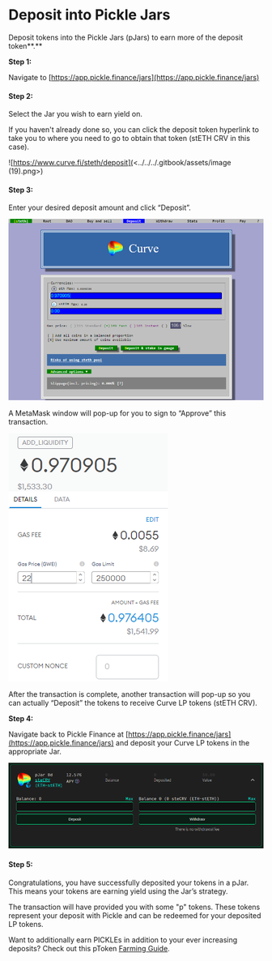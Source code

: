 # Deposit into Pickle Jars

Deposit tokens into the Pickle Jars (pJars) to earn more of the deposit token**.**

**Step 1:**

Navigate to [https://app.pickle.finance/jars](https://app.pickle.finance/jars)

#### Step 2:

Select the Jar you wish to earn yield on.

If you haven't already done so, you can click the deposit token hyperlink to take you to where you need to go to obtain that token (stETH CRV in this case).

![https://www.curve.fi/steth/deposit](<../../../.gitbook/assets/image (19).png>)

#### Step 3:

Enter your desired deposit amount and click “Deposit”.

![](<../../../.gitbook/assets/image (20).png>)

A MetaMask window will pop-up for you to sign to “Approve” this transaction.

![](<../../../.gitbook/assets/image (21).png>)

After the transaction is complete, another transaction will pop-up so you can actually “Deposit” the tokens to receive Curve LP tokens (stETH CRV).

**Step 4:**&#x20;

Navigate back to Pickle Finance at [https://app.pickle.finance/jars](https://app.pickle.finance/jars) and deposit your Curve LP tokens in the appropriate Jar.&#x20;

![](<../../../.gitbook/assets/image (28).png>)

#### Step 5:

Congratulations, you have successfully deposited your tokens in a pJar. This means your tokens are earning yield using the Jar’s strategy.

The transaction will have provided you with some "p" tokens. These tokens represent your deposit with Pickle and can be redeemed for your deposited LP tokens.&#x20;

Want to additionally earn PICKLEs in addition to your ever increasing deposits? Check out this pToken [Farming Guide](../farming-with-ptokens.md).
